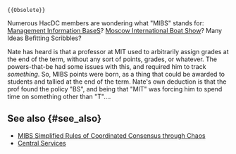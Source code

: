 ```{=mediawiki}
{{Obsolete}}
```
Numerous HacDC members are wondering what "MIBS" stands for: [Management
Information BaseS](Wikipedia:Management_information_base)?
[Moscow International Boat
Show](http://www.ifbso.com/single.asp?ShowID=72)? Many Ideas Befitting
Scribbles?

Nate has heard is that a professor at MIT used to arbitrarily assign
grades at the end of the term, without any sort of points, grades, or
whatever. The powers-that-be had some issues with this, and required him
to track *something*. So, MIBS points were born, as a thing that could
be awarded to students and tallied at the end of the term. Nate's own
deduction is that the prof found the policy "BS", and being that "MIT"
was forcing him to spend time on something other than "T"....

## See also {#see_also}

-   [MIBS Simplified Rules of Coordinated Consensus through
    Chaos](MIBS_Simplified_Rules_of_Coordinated_Consensus_through_Chaos)
-   [Central Services](Central_Services)
